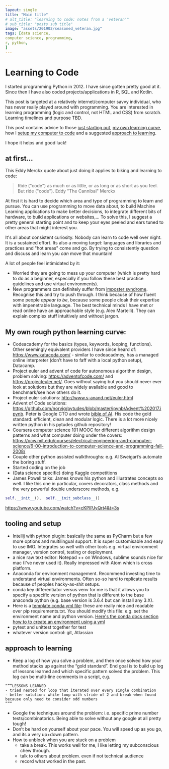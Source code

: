 ```yaml
---
layout: single
title: "Main title"
# alt_title: "learning to code: notes from a 'veteran'"
# sub_title: "posts sub title"
image: "assets/201902/seasoned_veteran.jpg"
tags: [data science,
computer science, programming,
r, python,
]
---
```

# Learning to Code

I started programming Python in 2012. I have since gotten pretty good at it. Since then I have also coded projects/applications in R, SQL and Kotlin.

This post is targeted at a relatively internet/computer savvy individual, who has never really played around with programming. You are interested in learning programming (logic and control, not HTML and CSS) from scratch. Learning timelines and purpose TBD.

This post contains advice to those [just starting out](#at-first...), [my own learning curve](#), how I [setup my computer to code](#) and a suggested [approach to learning](#).

I hope it helps and good luck!

## at first...
This Eddy Merckx quote about just doing it applies to biking and learning to code:
> Ride ("code") as much or as little, or as long or as short as you feel. But ride ("code").
> Eddy "The Cannibal" Merckx

 At first it is hard to decide which area and type of programming to learn and pursue. You can use programming to move data about, to build Machine Learning applications to make better decisions, to integrate different bits of hardware, to build applications or websites,... To solve this, I suggest a pretty general starting point and to keep your eyes peeled and ears tuned to other areas that might interest you.

It's all about consistent curiosity. Nobody can learn to code well over night. It is a sustained effort. Its also a moving target: languages and libraries and practices and "hot areas" come and go. By trying to consistently question and discuss and learn you _can_ move that mountain!

A lot of people feel intimidated by it:
- Worried they are going to mess up your computer (which is pretty hard to do as a beginner, especially if you follow these best practice guidelines and use virtual environments).
- New programmers can definitely suffer from [imposter syndrome](https://en.wikipedia.org/wiki/Impostor_syndrome). Recognise this and try to push through. I think because of how fluent some people _appear to be_, because some people cloak their expertise with impenetrable language. The best technical minds I have met or read online have an approachable style (e.g. Alex Martelli). They can explain complex stuff intuitively and without jargon.

## My own rough python learning curve:
-	Codeacademy for the basics (types, keywords, looping, functions). Other seemingly equivalent providers I have since heard of: https://www.katacoda.com/ - similar to codeacadmey, has a managed online interpreter (don’t have to faff with a local python setup), Datacamp.
-	Project euler and advent of code for autonomous algorithm design, problem solving: https://adventofcode.com/ and https://projecteuler.net/. Goes without saying but you should never ever look at solutions but they are widely available and good to benchmark/see how others do it.
  - Project euler solutions: http://www.s-anand.net/euler.html
  - Advent of Code solutions: https://github.com/norvig/pytudes/blob/master/ipynb/Advent%202017.ipynb. Peter is Google CTO and wrote [bible of AI](http://aima.cs.berkeley.edu/). His code the gold standard: efficient, clean and modular logic. There is a lot more nicely written python in his pytudes github repository!
-	Coursera computer science 101 MOOC for different algorithm design patterns and what computer doing under the covers: https://ocw.mit.edu/courses/electrical-engineering-and-computer-science/6-00-introduction-to-computer-science-and-programming-fall-2008/
-	Couple other python assisted walkthroughs: e.g. Al Sweigart’s automate the boring stuff.
-	Started coding on the job
- (Data science specific) doing Kaggle competitions
-	James Powell talks: James knows his python and illustrates concepts so well. I like this one in particular, covers decorators, class methods and the very powerful double underscore methods, e.g.
```python
self.__init__(),  self.__init_subclass__()
```
https://www.youtube.com/watch?v=cKPlPJyQrt4&t=3s


## tooling and setup
-	Intellij with python plugin: basically the same as PyCharm but a few more options and multilingual support. It is super customisable and easy to use IMO. Integrates so well with other tools e.g. virtual environment manager, version control, testing or deployment.
- a nice raw text editor: Notepad ++ on Windows, sublime sounds nice for mac (I've never used it). Really impressed with Atom which is cross platform.
-	Anaconda for environment management. Recommend investing time to understand virtual environments. Often so-so hard to replicate results because of peoples hacky-as-shit setups.
  - conda key differentiator versus venv for me is that it allows you to specify a specific version of python that is different to the base anaconda python (e.g. base version is 3.6.4 but can install any 3.X).
  - Here is a [template conda yml file](/assets/2019-02-22-template_conda_env.yml): these are really nice and readable over pip requirements.txt. You should modify this file: e.g. set the environment name and python version. [Here's the conda docs section how to to create an environment using a yml](https://docs.conda.io/projects/conda/en/latest/user-guide/tasks/manage-environments.html#creating-an-environment-from-an-environment-yml-file)
-	pytest and unittest together for test
-	whatever version control: git, Atlassian

## approach to learning
-	Keep a log of how you solve a problem, and then once solved how your method stacks up against the “gold standard”. End goal is to build up log of lessons learned and which specific pattern solved the problem. This log can be multi-line comments in a script, e.g.

```
“””LESSONS LEARNED
- tried nested for loop that iterated over every single combination
- better solution: while loop with stride of 2 and break when found because only need to consider odd numbers
”””
```

-	Google the techniques around the problem: i.e. specific prime number tests/combinatorics. Being able to solve without any google at all pretty tough!
-	Don’t be hard on yourself about your pace. You will speed up as you go, and its a very up+down pattern.
- How to unblock when you are stuck on a problem
  - take a break. This works well for me, I like letting my subconscious chew through.
  - talk to others about problem. even if not technical audience
  - record what worked in the past.
